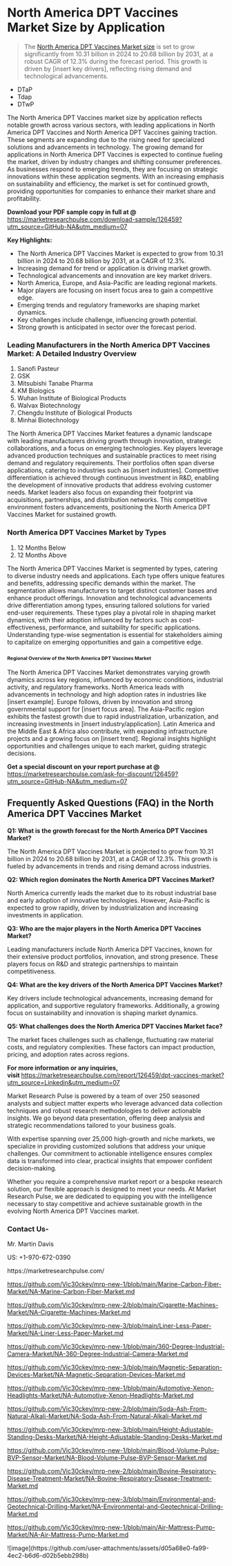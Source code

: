 <h1>North America DPT Vaccines Market&nbsp;Size by Application</h1><blockquote><p>The <a href="https://marketresearchpulse.com/download-sample/126459?utm_source=GitHub-NA&amp;utm_medium=07">North America DPT Vaccines Market size</a> is set to grow significantly from 10.31 billion in 2024 to 20.68 billion by 2031, at a robust CAGR of 12.3% during the forecast period. This growth is driven by [insert key drivers], reflecting rising demand and technological advancements.</p></blockquote><ul><li>DTaP<li> Tdap<li> DTwP</li></ul><p>The North America DPT Vaccines market size by application reflects notable growth across various sectors, with leading applications in North America DPT Vaccines and North America DPT Vaccines gaining traction. These segments are expanding due to the rising need for specialized solutions and advancements in technology. The growing demand for applications in North America DPT Vaccines is expected to continue fueling the market, driven by industry changes and shifting consumer preferences. As businesses respond to emerging trends, they are focusing on strategic innovations within these application segments. With an increasing emphasis on sustainability and efficiency, the market is set for continued growth, providing opportunities for companies to enhance their market share and profitability.</p><p><strong>Download your PDF sample copy in full at @ </strong><a href="https://marketresearchpulse.com/download-sample/126459?utm_source=GitHub-NA&amp;utm_medium=07">https://marketresearchpulse.com/download-sample/126459?utm_source=GitHub-NA&amp;utm_medium=07</a></p><p><strong>Key Highlights: </strong></p><ul><li>The North America DPT Vaccines Market is expected to grow from 10.31 billion in 2024 to 20.68 billion by 2031, at a CAGR of 12.3%.</li><li>Increasing demand for trend or application is driving market growth.</li><li>Technological advancements and innovation are key market drivers.</li><li>North America, Europe, and Asia-Pacific are leading regional markets.</li><li>Major players are focusing on insert focus area to gain a competitive edge.</li><li>Emerging trends and regulatory frameworks are shaping market dynamics.</li><li>Key challenges include challenge, influencing growth potential.</li><li>Strong growth is anticipated in sector over the forecast period.</li></ul><h3>Leading Manufacturers in the North America DPT Vaccines Market: A Detailed Industry Overview</h3><ol><li>Sanofi Pasteur</li><li>GSK</li><li>Mitsubishi Tanabe Pharma</li><li>KM Biologics</li><li>Wuhan Institute of Biological Products</li><li>Walvax Biotechnology</li><li>Chengdu Institute of Biological Products</li><li>Minhai Biotechnology</li></ol><div class="flex max-w-full flex-col flex-grow"><div class="min-h-8 text-message flex w-full flex-col items-end gap-2 whitespace-normal break-words [.text-message+&amp;]:mt-5" dir="auto" data-message-author-role="assistant" data-message-id="fd8432e4-4910-450d-b182-61b7bfb0a01f" data-message-model-slug="gpt-4o"><div class="flex w-full flex-col gap-1 empty:hidden first:pt-[3px]"><div class="markdown prose w-full break-words dark:prose-invert light"><p>The North America DPT Vaccines Market features a dynamic landscape with leading manufacturers driving growth through innovation, strategic collaborations, and a focus on emerging technologies. Key players leverage advanced production techniques and sustainable practices to meet rising demand and regulatory requirements. Their portfolios often span diverse applications, catering to industries such as [insert industries]. Competitive differentiation is achieved through continuous investment in R&amp;D, enabling the development of innovative products that address evolving customer needs. Market leaders also focus on expanding their footprint via acquisitions, partnerships, and distribution networks. This competitive environment fosters advancements, positioning the North America DPT Vaccines Market for sustained growth.</p></div></div></div></div><h3>North America DPT Vaccines Market by Types</h3><ol><li>12 Months Below<li> 12 Months Above</li></ol><div class="flex max-w-full flex-col flex-grow"><div class="min-h-8 text-message flex w-full flex-col items-end gap-2 whitespace-normal break-words [.text-message+&amp;]:mt-5" dir="auto" data-message-author-role="assistant" data-message-id="084470be-0bb7-4664-bddf-5156b4f41249" data-message-model-slug="gpt-4o-mini"><div class="flex w-full flex-col gap-1 empty:hidden first:pt-[3px]"><div class="markdown prose w-full break-words dark:prose-invert light"><p>The North America DPT Vaccines Market is segmented by types, catering to diverse industry needs and applications. Each type offers unique features and benefits, addressing specific demands within the market. The segmentation allows manufacturers to target distinct customer bases and enhance product offerings. Innovation and technological advancements drive differentiation among types, ensuring tailored solutions for varied end-user requirements. These types play a pivotal role in shaping market dynamics, with their adoption influenced by factors such as cost-effectiveness, performance, and suitability for specific applications. Understanding type-wise segmentation is essential for stakeholders aiming to capitalize on emerging opportunities and gain a competitive edge.</p></div></div></div></div><h3><span style="font-size: 11px;">Regional Overview of the North America DPT Vaccines Market</span></h3><div class="flex max-w-full flex-col flex-grow"><div class="min-h-8 text-message flex w-full flex-col items-end gap-2 whitespace-normal break-words [.text-message+&amp;]:mt-5" dir="auto" data-message-author-role="assistant" data-message-id="e9038762-ce64-4e30-91c9-9bd413514231" data-message-model-slug="gpt-4o-mini"><div class="flex w-full flex-col gap-1 empty:hidden first:pt-[3px]"><div class="markdown prose w-full break-words dark:prose-invert light"><p>The North America DPT Vaccines Market demonstrates varying growth dynamics across key regions, influenced by economic conditions, industrial activity, and regulatory frameworks. North America leads with advancements in technology and high adoption rates in industries like [insert example]. Europe follows, driven by innovation and strong governmental support for [insert focus area]. The Asia-Pacific region exhibits the fastest growth due to rapid industrialization, urbanization, and increasing investments in [insert industry/application]. Latin America and the Middle East &amp; Africa also contribute, with expanding infrastructure projects and a growing focus on [insert trend]. Regional insights highlight opportunities and challenges unique to each market, guiding strategic decisions.</p></div></div></div></div><p><strong>Get a special discount on your report purchase at @ </strong><a href="https://marketresearchpulse.com/ask-for-discount/126459?utm_source=GitHub-NA&amp;utm_medium=07">https://marketresearchpulse.com/ask-for-discount/126459?utm_source=GitHub-NA&amp;utm_medium=07</a></p><h2>Frequently Asked Questions (FAQ) in the North America DPT Vaccines Market</h2><p><strong>Q1: What is the growth forecast for the North America DPT Vaccines Market?</strong></p><p>The North America DPT Vaccines Market is projected to grow from 10.31 billion in 2024 to 20.68 billion by 2031, at a CAGR of 12.3%. This growth is fueled by advancements in trends and rising demand across industries.</p><p><strong>Q2: Which region dominates the North America DPT Vaccines Market?</strong></p><p>North America currently leads the market due to its robust industrial base and early adoption of innovative technologies. However, Asia-Pacific is expected to grow rapidly, driven by industrialization and increasing investments in application.</p><p><strong>Q3: Who are the major players in the North America DPT Vaccines Market?</strong></p><p>Leading manufacturers include North America DPT Vaccines, known for their extensive product portfolios, innovation, and strong presence. These players focus on R&amp;D and strategic partnerships to maintain competitiveness.</p><p><strong>Q4: What are the key drivers of the North America DPT Vaccines Market?</strong></p><p>Key drivers include technological advancements, increasing demand for application, and supportive regulatory frameworks. Additionally, a growing focus on sustainability and innovation is shaping market dynamics.</p><p><strong>Q5: What challenges does the North America DPT Vaccines Market face?</strong></p><p>The market faces challenges such as challenge, fluctuating raw material costs, and regulatory complexities. These factors can impact production, pricing, and adoption rates across regions.</p><p><strong>For more information or any inquiries, visit&nbsp;</strong><a href="https://marketresearchpulse.com/report/126459/dpt-vaccines-market?utm_source=Linkedin&utm_medium=07">https://marketresearchpulse.com/report/126459/dpt-vaccines-market?utm_source=Linkedin&utm_medium=07</a></p><p>Market Research Pulse is powered by a team of over 250 seasoned analysts and subject matter experts who leverage advanced data collection techniques and robust research methodologies to deliver actionable insights. We go beyond data presentation, offering deep analysis and strategic recommendations tailored to your business goals.</p><p>With expertise spanning over 25,000 high-growth and niche markets, we specialize in providing customized solutions that address your unique challenges. Our commitment to actionable intelligence ensures complex data is transformed into clear, practical insights that empower confident decision-making.</p><p>Whether you require a comprehensive market report or a bespoke research solution, our flexible approach is designed to meet your needs. At Market Research Pulse, we are dedicated to equipping you with the intelligence necessary to stay competitive and achieve sustainable growth in the evolving North America DPT Vaccines market.</p><h3><strong>Contact Us-</strong></h3><p>Mr. Martin Davis</p><p>US: +1-970-672-0390</p><p>https://marketresearchpulse.com/</p><p><a href="https://github.com/Vic30ckey/mrp-new-1/blob/main/Marine-Carbon-Fiber-Market/NA-Marine-Carbon-Fiber-Market.md">https://github.com/Vic30ckey/mrp-new-1/blob/main/Marine-Carbon-Fiber-Market/NA-Marine-Carbon-Fiber-Market.md</a></p><p><a href="https://github.com/Vic30ckey/mrp-new-2/blob/main/Cigarette-Machines-Market/NA-Cigarette-Machines-Market.md">https://github.com/Vic30ckey/mrp-new-2/blob/main/Cigarette-Machines-Market/NA-Cigarette-Machines-Market.md</a></p><p><a href="https://github.com/Vic30ckey/mrp-new-3/blob/main/Liner-Less-Paper-Market/NA-Liner-Less-Paper-Market.md">https://github.com/Vic30ckey/mrp-new-3/blob/main/Liner-Less-Paper-Market/NA-Liner-Less-Paper-Market.md</a></p><p><a href="https://github.com/Vic30ckey/mrp-new-1/blob/main/360-Degree-Industrial-Camera-Market/NA-360-Degree-Industrial-Camera-Market.md">https://github.com/Vic30ckey/mrp-new-1/blob/main/360-Degree-Industrial-Camera-Market/NA-360-Degree-Industrial-Camera-Market.md</a></p><p><a href="https://github.com/Vic30ckey/mrp-new-3/blob/main/Magnetic-Separation-Devices-Market/NA-Magnetic-Separation-Devices-Market.md">https://github.com/Vic30ckey/mrp-new-3/blob/main/Magnetic-Separation-Devices-Market/NA-Magnetic-Separation-Devices-Market.md</a></p><p><a href="https://github.com/Vic30ckey/mrp-new-1/blob/main/Automotive-Xenon-Headlights-Market/NA-Automotive-Xenon-Headlights-Market.md">https://github.com/Vic30ckey/mrp-new-1/blob/main/Automotive-Xenon-Headlights-Market/NA-Automotive-Xenon-Headlights-Market.md</a></p><p><a href="https://github.com/Vic30ckey/mrp-new-2/blob/main/Soda-Ash-From-Natural-Alkali-Market/NA-Soda-Ash-From-Natural-Alkali-Market.md">https://github.com/Vic30ckey/mrp-new-2/blob/main/Soda-Ash-From-Natural-Alkali-Market/NA-Soda-Ash-From-Natural-Alkali-Market.md</a></p><p><a href="https://github.com/Vic30ckey/mrp-new-3/blob/main/Height-Adjustable-Standing-Desks-Market/NA-Height-Adjustable-Standing-Desks-Market.md">https://github.com/Vic30ckey/mrp-new-3/blob/main/Height-Adjustable-Standing-Desks-Market/NA-Height-Adjustable-Standing-Desks-Market.md</a></p><p><a href="https://github.com/Vic30ckey/mrp-new-1/blob/main/Blood-Volume-Pulse-BVP-Sensor-Market/NA-Blood-Volume-Pulse-BVP-Sensor-Market.md">https://github.com/Vic30ckey/mrp-new-1/blob/main/Blood-Volume-Pulse-BVP-Sensor-Market/NA-Blood-Volume-Pulse-BVP-Sensor-Market.md</a></p><p><a href="https://github.com/Vic30ckey/mrp-new-2/blob/main/Bovine-Respiratory-Disease-Treatment-Market/NA-Bovine-Respiratory-Disease-Treatment-Market.md">https://github.com/Vic30ckey/mrp-new-2/blob/main/Bovine-Respiratory-Disease-Treatment-Market/NA-Bovine-Respiratory-Disease-Treatment-Market.md</a></p><p><a href="https://github.com/Vic30ckey/mrp-new-3/blob/main/Environmental-and-Geotechnical-Drilling-Market/NA-Environmental-and-Geotechnical-Drilling-Market.md">https://github.com/Vic30ckey/mrp-new-3/blob/main/Environmental-and-Geotechnical-Drilling-Market/NA-Environmental-and-Geotechnical-Drilling-Market.md</a></p><p><a href="https://github.com/Vic30ckey/mrp-new-1/blob/main/Air-Mattress-Pump-Market/NA-Air-Mattress-Pump-Market.md">https://github.com/Vic30ckey/mrp-new-1/blob/main/Air-Mattress-Pump-Market/NA-Air-Mattress-Pump-Market.md</a></p>
![image](https://github.com/user-attachments/assets/d05a68e0-fa99-4ec2-b6d6-d02b5ebb298b)
